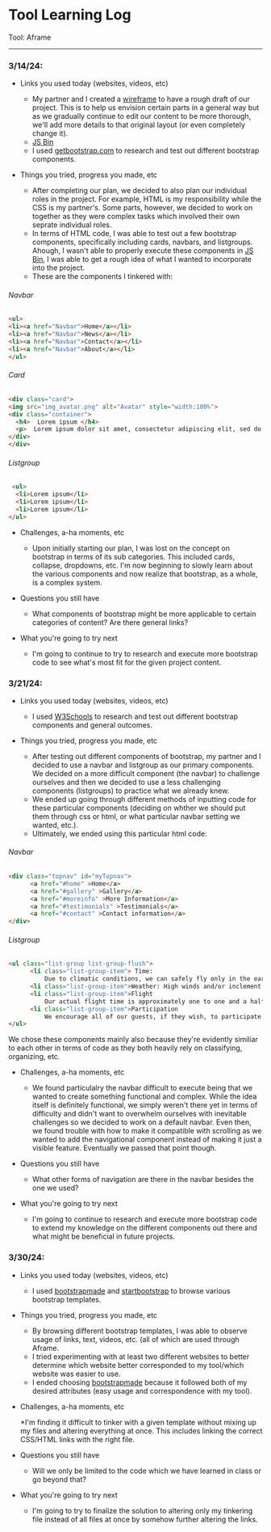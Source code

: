 # Tool Learning Log

Tool: Aframe

---

### 3/14/24:
* Links you used today (websites, videos, etc)

  * My partner and I created a [wireframe](https://wireframe.cc/zawn6r) to have a rough draft of our project. This is to help us envision certain parts in a general way but as we gradually continue to edit our content to be more thorough, we'll add more details to that original layout (or even completely change it).
  * [JS Bin](https://jsbin.com/betaqigope/edit?html,output)
  * I used [getbootstrap.com](https://getbootstrap.com/docs/5.0/customize/components/) to research and test out different bootstrap components. 
  
* Things you tried, progress you made, etc
  
  * After completing our plan, we decided to also plan our individual roles in the project. For example, HTML is my responsibility while the CSS is my partner's. Some parts, however, we decided to work on together as they were complex tasks which involved their own seprate individual roles.
  * In terms of HTML code, I was able to test out a few bootstrap components, specifically including cards, navbars, and listgroups. Ahough, I wasn't able to properly execute these components in [JS Bin](xhttps://jsbin.com/betaqigope/edit?html,output), I was able to get a rough idea of what I wanted to incorporate into the project.
  *  These are the components I tinkered with:
 
###### Navbar

  ```html
  <ul>
  <li><a href="Navbar">Home</a></li>
  <li><a href="Navbar">News</a></li>
  <li><a href="Navbar">Contact</a></li>
  <li><a href="Navbar">About</a></li>
  </ul>
  ```

###### Card

  ```html
  <div class="card">
  <img src="img_avatar.png" alt="Avatar" style="width:100%">
  <div class="container">
    <h4>  Lorem ipsum </h4>
    <p>  Lorem ipsum dolor sit amet, consectetur adipiscing elit, sed do eiusmod tempor incididunt ut labore et dolore magna aliqua. Ut enim ad minim veniam, quis nostrud exercitation ullamco laboris nisi ut aliquip ex ea commodo consequat. Duis aute irure dolor in reprehenderit in voluptate velit esse cillum dolore eu fugiat nulla pariatur. Excepteur sint occaecat cupidatat non proident, sunt in culpa qui officia deserunt mollit anim id est laborum</p>
  </div>
  </div>
  ```

###### Listgroup

  ```html
   <ul>
    <li>Lorem ipsum</li>
    <li>Lorem ipsum</li>
    <li>Lorem ipsum</li>
  </ul>
  ```
  
* Challenges, a-ha moments, etc

  * Upon initially starting our plan, I was lost on the concept on bootstrap in terms of its sub categories. This included cards, collapse, dropdowns, etc. I'm now beginning to slowly learn about the various components and now realize that bootstrap, as a whole, is a complex system.  

* Questions you still have

  * What components of bootstrap might be more applicable to certain categories of content? Are there general links? 

* What you're going to try next
 
  * I'm going to continue to try to research and execute more bootstrap code to see what's most fit for the given project content.
 





### 3/21/24:
* Links you used today (websites, videos, etc)

  * I used [W3Schools](https://www.w3schools.com/) to research and test out different bootstrap components and general outcomes. 
  
* Things you tried, progress you made, etc
  
  * After testing out different components of bootstrap, my partner and I decided to use a navbar and listgroup as our primary components. We decided on a more difficult component (the navbar) to challenge ourselves and then we decided to use a less challenging components (listgroups) to practice what we already knew.  
  * We ended up going through different methods of inputting code for these particular components (deciding on whther we should put them through css or html, or what particular navbar setting we wanted, etc.).
  * Ultimately, we ended using this particular html code:
 
###### Navbar

  ```html
  <div class="topnav" id="myTopnav">
        <a href="#home" >Home</a>
        <a href="#gallery" >Gallery</a>
        <a href="#moreinfo" >More Information</a>
        <a href="#testimonials" >Testimonials</a>
        <a href="#contact" >Contact information</a>
  </div>
  ```

###### Listgroup

  ```html
  <ul class="list-group list-group-flush">
        <li class="list-group-item"> Time:
            Due to climatic conditions, we can safely fly only in the early morning hours with our primary season and most beautiful months being May through November. Since our launch times vary through the seasons, we ask all our guests to call ahead for the exact meeting time.</li>
        <li class="list-group-item">Weather: High winds and/or inclement weather prevent us from flying. We ask all our guests to contact us in the early afternoon prior to their scheduled flight between 12:00 noon and 2:00 p.m. to verify that the forecasted weather conditions will allow their balloon flight.</li>
        <li class="list-group-item">Flight
            Our actual flight time is approximately one to one and a half hours averaging closer to one and a half hours and we suggest to allow three to three and a half hours for the entire adventure.</li>
        <li class="list-group-item">Participation
            We encourage all of our guests, if they wish, to participate in both the inflation and deflation of the balloon. We have found it adds greatly to the fun of the entire ballooning experience.</li>
  </ul>
  ```

We chose these components mainly also because they're evidently similiar to each other in terms of code as they both heavily rely on classifying, organizing, etc.  
  
* Challenges, a-ha moments, etc

  * We found particulalry the navbar difficult to execute being that we wanted to create something functional and complex. While the idea itself is definitely functional, we simply weren't there yet in terms of difficulty and didn't want to overwhelm ourselves with inevitable challenges so we decided to work on a default navbar. Even then, we found trouble with how to make it compatible with scrolling as we wanted to add the navigational component instead of making it just a visible feature. Eventually we passed that point though.  

* Questions you still have

  * What other forms of navigation are there in the navbar besides the one we used? 

* What you're going to try next
 
  * I'm going to continue to research and execute more bootstrap code to extend my knowledge on the different components out there and what might be beneficial in future projects.
 

### 3/30/24:
* Links you used today (websites, videos, etc)

  * I used [bootstrapmade](https://bootstrapmade.com/) and [startbootstrap](https://startbootstrap.com/) to browse various bootstrap templates. 
  
* Things you tried, progress you made, etc
  
  * By browsing different bootstrap templates, I was able to observe usage of links, text, videos, etc. (all of which are used through Aframe.
  * I tried experimenting with at least two different websites to better determine which website better corresponded to my tool/which website was easier to use.
  * I ended choosing [bootstrapmade](https://bootstrapmade.com/) because it followed both of my desired attributes (easy usage and correspondence with my tool).   
  
* Challenges, a-ha moments, etc

  *I'm finding it difficult to tinker with a given template without mixing up my files and altering everything at once. This includes linking the correct CSS/HTML links with the right file.  

* Questions you still have

  * Will we only be limited to the code which we have learned in class or go beyond that? 

* What you're going to try next
 
  * I'm going to try to finalize the solution to altering only my tinkering file instead of all files at once by somehow further altering the links. 

